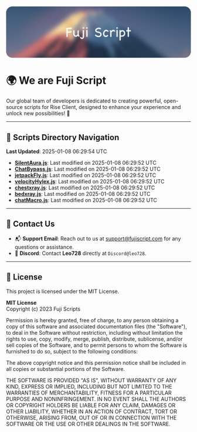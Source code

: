 ![Banner](.github/b.webp)

# 🌍 **We are Fuji Script**

Our global team of developers is dedicated to creating powerful, open-source scripts for Rise Client, designed to enhance your experience and unlock new possibilities! 🌟

---
<!-- SCRIPTS_NAVIGATION_START -->
## 📂 **Scripts Directory Navigation**

**Last Updated**: 2025-01-08 06:29:54 UTC

- **[SilentAura.js](scripts/SilentAura.js)**: Last modified on 2025-01-08 06:29:52 UTC
- **[ChatBypass.js](scripts/ChatBypass.js)**: Last modified on 2025-01-08 06:29:52 UTC
- **[jetpackFly.js](scripts/jetpackFly.js)**: Last modified on 2025-01-08 06:29:52 UTC
- **[velocityHylex.js](scripts/velocityHylex.js)**: Last modified on 2025-01-08 06:29:52 UTC
- **[chestxray.js](scripts/chestxray.js)**: Last modified on 2025-01-08 06:29:52 UTC
- **[bedxray.js](scripts/bedxray.js)**: Last modified on 2025-01-08 06:29:52 UTC
- **[chatMacro.js](scripts/chatMacro.js)**: Last modified on 2025-01-08 06:29:52 UTC

<!-- SCRIPTS_NAVIGATION_END -->

---

## 💬 **Contact Us**  
- 📬 **Support Email**: Reach out to us at [support@fujiscript.com](mailto:support@fujiscript.com) for any questions or assistance.  
- 💬 **Discord**: Contact **Leo728** directly at `Discord@leo728`.

---

## 📜 **License**

This project is licensed under the MIT License.  

**MIT License**  
Copyright (c) 2023 Fuji Scripts  

Permission is hereby granted, free of charge, to any person obtaining a copy of this software and associated documentation files (the "Software"), to deal in the Software without restriction, including without limitation the rights to use, copy, modify, merge, publish, distribute, sublicense, and/or sell copies of the Software, and to permit persons to whom the Software is furnished to do so, subject to the following conditions:  

The above copyright notice and this permission notice shall be included in all copies or substantial portions of the Software.  

THE SOFTWARE IS PROVIDED "AS IS", WITHOUT WARRANTY OF ANY KIND, EXPRESS OR IMPLIED, INCLUDING BUT NOT LIMITED TO THE WARRANTIES OF MERCHANTABILITY, FITNESS FOR A PARTICULAR PURPOSE AND NONINFRINGEMENT. IN NO EVENT SHALL THE AUTHORS OR COPYRIGHT HOLDERS BE LIABLE FOR ANY CLAIM, DAMAGES OR OTHER LIABILITY, WHETHER IN AN ACTION OF CONTRACT, TORT OR OTHERWISE, ARISING FROM, OUT OF OR IN CONNECTION WITH THE SOFTWARE OR THE USE OR OTHER DEALINGS IN THE SOFTWARE.  
